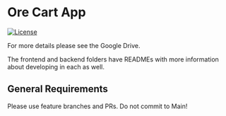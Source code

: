 # Ore Cart App

[![License](https://img.shields.io/badge/License-Apache_2.0-blue.svg)](https://opensource.org/licenses/Apache-2.0)

For more details please see the Google Drive.

The frontend and backend folders have READMEs with more information about developing in each as well.

## General Requirements

Please use feature branches and PRs. Do not commit to Main!


